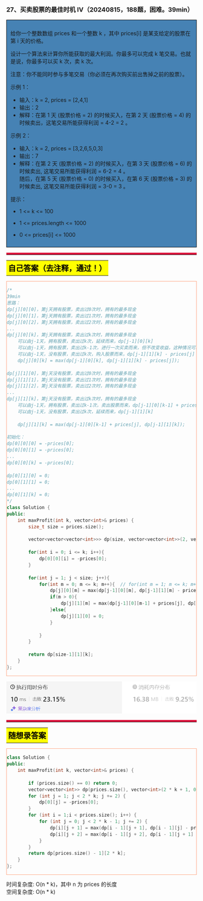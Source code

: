 ### 27、买卖股票的最佳时机 IV（20240815，188题，困难。39min）
<div style="border: 1px solid black; padding: 10px; background-color: SteelBlue;">

给你一个整数数组 prices 和一个整数 k ，其中 prices[i] 是某支给定的股票在第 i 天的价格。

设计一个算法来计算你所能获取的最大利润。你最多可以完成 k 笔交易。也就是说，你最多可以买 k 次，卖 k 次。

注意：你不能同时参与多笔交易（你必须在再次购买前出售掉之前的股票）。

 

示例 1：

- 输入：k = 2, prices = [2,4,1]
- 输出：2
- 解释：在第 1 天 (股票价格 = 2) 的时候买入，在第 2 天 (股票价格 = 4) 的时候卖出，这笔交易所能获得利润 = 4-2 = 2 。

示例 2：

- 输入：k = 2, prices = [3,2,6,5,0,3]
- 输出：7
- 解释：在第 2 天 (股票价格 = 2) 的时候买入，在第 3 天 (股票价格 = 6) 的时候卖出, 这笔交易所能获得利润 = 6-2 = 4 。  
     随后，在第 5 天 (股票价格 = 0) 的时候买入，在第 6 天 (股票价格 = 3) 的时候卖出, 这笔交易所能获得利润 = 3-0 = 3 。
 

提示：

- 1 <= k <= 100
- 1 <= prices.length <= 1000
- 0 <= prices[i] <= 1000

  </p>
</div>

<hr style="border-top: 5px solid #DC143C;">
<table>
  <tr>
    <td bgcolor="Yellow" style="padding: 5px; border: 0px solid black;">
      <span style="font-weight: bold; font-size: 20px;color: black;">
      自己答案（去注释，通过！）
      </span>
    </td>
  </tr>
</table>
<div style="padding: 0px; border: 1.5px solid LightSalmon; margin-bottom: 10px;">

```C++
/*
39min
思路：
dp[j][0][0]，第j天拥有股票，卖出过0次时，拥有的最多现金
dp[j][0][1]，第j天拥有股票，卖出过1次时，拥有的最多现金
dp[j][0][2]，第j天拥有股票，卖出过2次时，拥有的最多现金
...
dp[j][0][k]，第j天拥有股票，卖出过k次时，拥有的最多现金
    可以由j-1天，拥有股票，卖出过k次，延续而来，dp[j-1][0][k]
    可以由j-1天，拥有股票，卖出过k-1次，进行一次买卖而来，但不改变收益，这种情况可以略过！！！
    可以由j-1天，没有股票，卖出过k次，购入股票而来，dp[j-1][1][k] - prices[j]
    dp[j][0][k] = max(dp[j-1][0][k], dp[j-1][1][k] - prices[j]);

dp[j][1][0]，第j天没有股票，卖出过0次时，拥有的最多现金
dp[j][1][1]，第j天没有股票，卖出过1次时，拥有的最多现金
dp[j][1][2]，第j天没有股票，卖出过2次时，拥有的最多现金
...
dp[j][1][k]，第j天没有股票，卖出过k次时，拥有的最多现金
    可以由j-1天，拥有股票，卖出过k-1次，卖出股票而来，dp[j-1][0][k-1] + prices[j]
    可以由j-1天，没有股票，卖出过k次，延续而来，dp[j-1][1][k]

    dp[j][1][k] = max(dp[j-1][0][k-1] + prices[j], dp[j-1][1][k]);

初始化：
dp[0][0][0] = -prices[0];
dp[0][0][1] = -prices[0];
...
dp[0][0][k] = -prices[0];

dp[0][1][0] = 0;
dp[0][1][1] = 0;
...
dp[0][1][k] = 0;
*/
class Solution {
public:
    int maxProfit(int k, vector<int>& prices) {
        size_t size = prices.size();

        vector<vector<vector<int>>> dp(size, vector<vector<int>>(2, vector<int>(k+1, 0)));

        for(int i = 0; i <= k; i++){
            dp[0][0][i] = -prices[0];
        }

        for(int j = 1; j < size; j++){
            for(int m = 0; m <= k; m++){  // for(int m = 1; m <= k; m++)
                dp[j][0][m] = max(dp[j-1][0][m], dp[j-1][1][m] - prices[j]);  // 没卖出过，也需要实时让当前持有的股价最低！！！
                if(m > 0){
                    dp[j][1][m] = max(dp[j-1][0][m-1] + prices[j], dp[j-1][1][m]);
                }else{
                    dp[j][1][0] = 0;
                }
                
            }      
        }

        return dp[size-1][1][k];
    }
};
```

</div>

![alt text](image/60fb77a8fed2ac39886b0d63df97414.png)

<hr style="border-top: 5px solid #DC143C;">

<table>
  <tr>
    <td bgcolor="Yellow" style="padding: 5px; border: 0px solid black;">
      <span style="font-weight: bold; font-size: 20px;color: black;">
      随想录答案
      </span>
    </td>
  </tr>
</table>

<div style="padding: 0px; border: 1.5px solid LightSalmon; margin-bottom: 10px">

```C++
class Solution {
public:
    int maxProfit(int k, vector<int>& prices) {

        if (prices.size() == 0) return 0;
        vector<vector<int>> dp(prices.size(), vector<int>(2 * k + 1, 0));
        for (int j = 1; j < 2 * k; j += 2) {
            dp[0][j] = -prices[0];
        }
        for (int i = 1;i < prices.size(); i++) {
            for (int j = 0; j < 2 * k - 1; j += 2) {
                dp[i][j + 1] = max(dp[i - 1][j + 1], dp[i - 1][j] - prices[i]);
                dp[i][j + 2] = max(dp[i - 1][j + 2], dp[i - 1][j + 1] + prices[i]);
            }
        }
        return dp[prices.size() - 1][2 * k];
    }
};
```
</div>

时间复杂度: O(n * k)，其中 n 为 prices 的长度  
空间复杂度: O(n * k)
